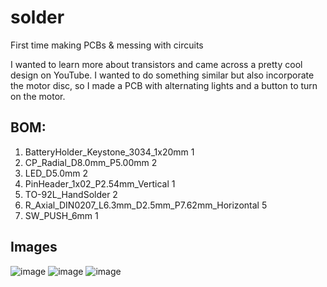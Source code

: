 # solder

First time making PCBs & messing with circuits

I wanted to learn more about transistors and came across a pretty cool design on YouTube. I wanted to do something similar but also incorporate the motor disc, so I made a PCB with alternating lights and a button to turn on the motor. 

## BOM:
1. BatteryHolder_Keystone_3034_1x20mm	1
2. CP_Radial_D8.0mm_P5.00mm	2
3. LED_D5.0mm	2
4. PinHeader_1x02_P2.54mm_Vertical	1
5. TO-92L_HandSolder	2
6. R_Axial_DIN0207_L6.3mm_D2.5mm_P7.62mm_Horizontal 5
7. SW_PUSH_6mm	1

## Images

![image](https://github.com/user-attachments/assets/a672fb8b-5a2e-4677-b946-867fdb111a9e)
![image](https://github.com/user-attachments/assets/e3665d5b-96ac-4149-a26f-19ec99e96a0e)
![image](https://github.com/user-attachments/assets/e2325fd9-ed05-4464-b736-f27d5efd1299)
